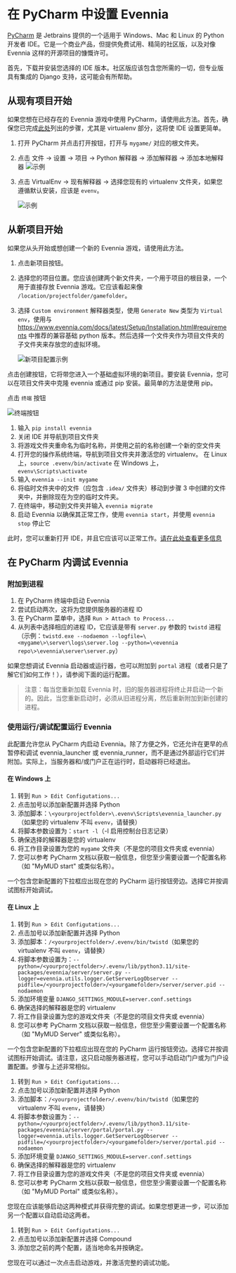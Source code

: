 # 在 PyCharm 中设置 Evennia

[PyCharm](https://www.jetbrains.com/pycharm/) 是 Jetbrains 提供的一个适用于 Windows、Mac 和 Linux 的 Python 开发者 IDE。它是一个商业产品，但提供免费试用、精简的社区版，以及对像 Evennia 这样的开源项目的慷慨许可。

首先，下载并安装您选择的 IDE 版本。社区版应该包含您所需的一切，但专业版具有集成的 Django 支持，这可能会有所帮助。

## 从现有项目开始

如果您想在已经存在的 Evennia 游戏中使用 PyCharm，请使用此方法。首先，确保您已完成[此处](https://www.evennia.com/docs/latest/Setup/Installation.html#requirements)列出的步骤，尤其是 virtualenv 部分，这将使 IDE 设置更简单。

1. 打开 PyCharm 并点击打开按钮，打开与 `mygame/` 对应的根文件夹。
2. 点击 文件 -> 设置 -> 项目 -> Python 解释器 -> 添加解释器 -> 添加本地解释器
   ![示例](https://imgur.com/QRo8O1C.png)
3. 点击 VirtualEnv -> 现有解释器 -> 选择您现有的 virtualenv 文件夹，如果您遵循默认安装，应该是 `evenv`。

   ![示例](https://imgur.com/XDmgjTw.png)

## 从新项目开始

如果您从头开始或想创建一个新的 Evennia 游戏，请使用此方法。
1. 点击新项目按钮。
2. 选择您的项目位置。您应该创建两个新文件夹，一个用于项目的根目录，一个用于直接存放 Evennia 游戏。它应该看起来像 `/location/projectfolder/gamefolder`。
3. 选择 `Custom environment` 解释器类型，使用 `Generate New` 类型为 `Virtual env`，使用与 https://www.evennia.com/docs/latest/Setup/Installation.html#requirements 中推荐的兼容基础 python 版本。然后选择一个文件夹作为项目文件夹的子文件夹来存放您的虚拟环境。

   ![新项目配置示例](https://imgur.com/R5Yr9I4.png)

点击创建按钮，它将带您进入一个基础虚拟环境的新项目。要安装 Evennia，您可以在项目文件夹中克隆 evennia 或通过 pip 安装。最简单的方法是使用 pip。

点击 `终端` 按钮

![终端按钮](https://i.imgur.com/fDr4nhv.png)

1. 输入 `pip install evennia`
2. 关闭 IDE 并导航到项目文件夹
3. 将游戏文件夹重命名为临时名称，并使用之前的名称创建一个新的空文件夹
4. 打开您的操作系统终端，导航到项目文件夹并激活您的 virtualenv。
   在 Linux 上，`source .evenv/bin/activate`
   在 Windows 上，`evenv\Scripts\activate`
5. 输入 `evennia --init mygame`
6. 将临时文件夹中的文件（应包含 `.idea/` 文件夹）移动到步骤 3 中创建的文件夹中，并删除现在为空的临时文件夹。
7. 在终端中，移动到文件夹并输入 `evennia migrate`
8. 启动 Evennia 以确保其正常工作，使用 `evennia start`，并使用 `evennia stop` 停止它

此时，您可以重新打开 IDE，并且它应该可以正常工作。[请在此处查看更多信息](https://www.evennia.com/docs/latest/Setup/Installation.html)

## 在 PyCharm 内调试 Evennia

### 附加到进程
1. 在 PyCharm 终端中启动 Evennia
2. 尝试启动两次，这将为您提供服务器的进程 ID
3. 在 PyCharm 菜单中，选择 `Run > Attach to Process...`
4. 从列表中选择相应的进程 ID，它应该是带有 `server.py` 参数的 `twistd` 进程（示例：`twistd.exe --nodaemon --logfile=\<mygame\>\server\logs\server.log --python=\<evennia repo\>\evennia\server\server.py`）

如果您想调试 Evennia 启动器或运行器，也可以附加到 `portal` 进程（或者只是了解它们如何工作！），请参阅下面的运行配置。

> 注意：每当您重新加载 Evennia 时，旧的服务器进程将终止并启动一个新的。因此，当您重新启动时，必须从旧进程分离，然后重新附加到新创建的进程。

### 使用运行/调试配置运行 Evennia

此配置允许您从 PyCharm 内启动 Evennia。除了方便之外，它还允许在更早的点暂停和调试 evennia_launcher 或 evennia_runner，而不是通过外部运行它们并附加。实际上，当服务器和/或门户正在运行时，启动器将已经退出。

#### 在 Windows 上
1. 转到 `Run > Edit Configutations...`
2. 点击加号以添加新配置并选择 Python
3. 添加脚本：`\<yourprojectfolder>\.evenv\Scripts\evennia_launcher.py`（如果您的 virtualenv 不叫 `evenv`，请替换）
4. 将脚本参数设置为：`start -l`（-l 启用控制台日志记录）
5. 确保选择的解释器是您的 virtualenv
6. 将工作目录设置为您的 `mygame` 文件夹（不是您的项目文件夹或 evennia）
7. 您可以参考 PyCharm 文档以获取一般信息，但您至少需要设置一个配置名称（如 "MyMUD start" 或类似名称）。

一个包含您新配置的下拉框应出现在您的 PyCharm 运行按钮旁边。选择它并按调试图标开始调试。

#### 在 Linux 上
1. 转到 `Run > Edit Configutations...`
2. 点击加号以添加新配置并选择 Python
3. 添加脚本：`/<yourprojectfolder>/.evenv/bin/twistd`（如果您的 virtualenv 不叫 `evenv`，请替换）
4. 将脚本参数设置为：`--python=/<yourprojectfolder>/.evenv/lib/python3.11/site-packages/evennia/server/server.py --logger=evennia.utils.logger.GetServerLogObserver --pidfile=/<yourprojectfolder>/<yourgamefolder>/server/server.pid --nodaemon`
5. 添加环境变量 `DJANGO_SETTINGS_MODULE=server.conf.settings`
6. 确保选择的解释器是您的 virtualenv
7. 将工作目录设置为您的游戏文件夹（不是您的项目文件夹或 evennia）
8. 您可以参考 PyCharm 文档以获取一般信息，但您至少需要设置一个配置名称（如 "MyMUD Server" 或类似名称）。

一个包含您新配置的下拉框应出现在您的 PyCharm 运行按钮旁边。选择它并按调试图标开始调试。请注意，这只启动服务器进程，您可以手动启动门户或为门户设置配置。步骤与上述非常相似。

1. 转到 `Run > Edit Configutations...`
2. 点击加号以添加新配置并选择 Python
3. 添加脚本：`/<yourprojectfolder>/.evenv/bin/twistd`（如果您的 virtualenv 不叫 `evenv`，请替换）
4. 将脚本参数设置为：`--python=/<yourprojectfolder>/.evenv/lib/python3.11/site-packages/evennia/server/portal/portal.py --logger=evennia.utils.logger.GetServerLogObserver --pidfile=/<yourprojectfolder>/<yourgamefolder>/server/portal.pid --nodaemon`
5. 添加环境变量 `DJANGO_SETTINGS_MODULE=server.conf.settings`
6. 确保选择的解释器是您的 virtualenv
7. 将工作目录设置为您的游戏文件夹（不是您的项目文件夹或 evennia）
8. 您可以参考 PyCharm 文档以获取一般信息，但您至少需要设置一个配置名称（如 "MyMUD Portal" 或类似名称）。

您现在应该能够启动这两种模式并获得完整的调试。如果您想更进一步，可以添加另一个配置以自动启动这两者。

1. 转到 `Run > Edit Configutations...`
2. 点击加号以添加新配置并选择 Compound
3. 添加您之前的两个配置，适当地命名并按确定。

您现在可以通过一次点击启动游戏，并激活完整的调试功能。
